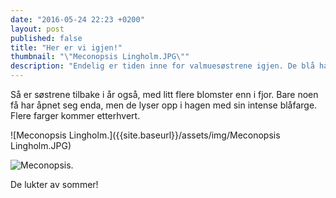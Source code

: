 ```yaml
---
date: "2016-05-24 22:23 +0200"
layout: post
published: false
title: "Her er vi igjen!"
thumbnail: "\"Meconopsis Lingholm.JPG​\""
description: "Endelig er tiden inne for valmuesøstrene igjen. De blå har startet blomstringen, og snart kommer de hvite og forhåpentligvis de lilla."
---
```

Så er søstrene tilbake i år også, med litt flere blomster enn i fjor. Bare noen få har åpnet seg enda, men de lyser opp i hagen med sin intense blåfarge. Flere farger kommer etterhvert.

![Meconopsis Lingholm.]({{site.baseurl}}/assets/img/Meconopsis Lingholm.JPG)

<!--more-->

![Meconopsis.]({{site.baseurl}}/assets/img/Meconopsis.JPG)


De lukter av sommer!
